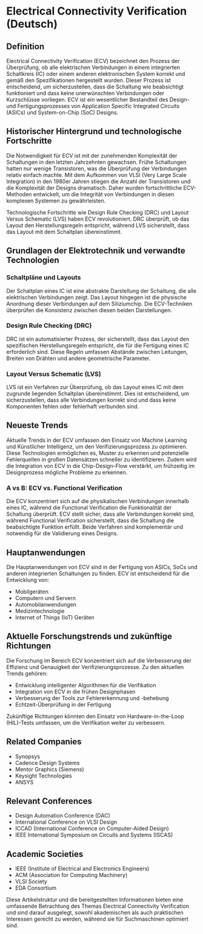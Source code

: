 # Electrical Connectivity Verification (Deutsch)

## Definition

Electrical Connectivity Verification (ECV) bezeichnet den Prozess der Überprüfung, ob alle elektrischen Verbindungen in einem integrierten Schaltkreis (IC) oder einem anderen elektronischen System korrekt und gemäß den Spezifikationen hergestellt wurden. Dieser Prozess ist entscheidend, um sicherzustellen, dass die Schaltung wie beabsichtigt funktioniert und dass keine unerwünschten Verbindungen oder Kurzschlüsse vorliegen. ECV ist ein wesentlicher Bestandteil des Design- und Fertigungsprozesses von Application Specific Integrated Circuits (ASICs) und System-on-Chip (SoC) Designs.

## Historischer Hintergrund und technologische Fortschritte

Die Notwendigkeit für ECV ist mit der zunehmenden Komplexität der Schaltungen in den letzten Jahrzehnten gewachsen. Frühe Schaltungen hatten nur wenige Transistoren, was die Überprüfung der Verbindungen relativ einfach machte. Mit dem Aufkommen von VLSI (Very Large Scale Integration) in den 1980er Jahren stiegen die Anzahl der Transistoren und die Komplexität der Designs dramatisch. Daher wurden fortschrittliche ECV-Methoden entwickelt, um die Integrität von Verbindungen in diesen komplexen Systemen zu gewährleisten.

Technologische Fortschritte wie Design Rule Checking (DRC) und Layout Versus Schematic (LVS) haben ECV revolutioniert. DRC überprüft, ob das Layout den Herstellungsregeln entspricht, während LVS sicherstellt, dass das Layout mit dem Schaltplan übereinstimmt.

## Grundlagen der Elektrotechnik und verwandte Technologien

### Schaltpläne und Layouts

Der Schaltplan eines IC ist eine abstrakte Darstellung der Schaltung, die alle elektrischen Verbindungen zeigt. Das Layout hingegen ist die physische Anordnung dieser Verbindungen auf dem Siliziumchip. Die ECV-Techniken überprüfen die Konsistenz zwischen diesen beiden Darstellungen.

### Design Rule Checking (DRC)

DRC ist ein automatisierter Prozess, der sicherstellt, dass das Layout den spezifischen Herstellungsregeln entspricht, die für die Fertigung eines IC erforderlich sind. Diese Regeln umfassen Abstände zwischen Leitungen, Breiten von Drähten und andere geometrische Parameter.

### Layout Versus Schematic (LVS)

LVS ist ein Verfahren zur Überprüfung, ob das Layout eines IC mit dem zugrunde liegenden Schaltplan übereinstimmt. Dies ist entscheidend, um sicherzustellen, dass alle Verbindungen korrekt sind und dass keine Komponenten fehlen oder fehlerhaft verbunden sind.

## Neueste Trends

Aktuelle Trends in der ECV umfassen den Einsatz von Machine Learning und Künstlicher Intelligenz, um den Verifizierungsprozess zu optimieren. Diese Technologien ermöglichen es, Muster zu erkennen und potenzielle Fehlerquellen in großen Datensätzen schneller zu identifizieren. Zudem wird die Integration von ECV in die Chip-Design-Flow verstärkt, um frühzeitig im Designprozess mögliche Probleme zu erkennen.

### A vs B: ECV vs. Functional Verification

Die ECV konzentriert sich auf die physikalischen Verbindungen innerhalb eines IC, während die Functional Verification die Funktionalität der Schaltung überprüft. ECV stellt sicher, dass alle Verbindungen korrekt sind, während Functional Verification sicherstellt, dass die Schaltung die beabsichtigte Funktion erfüllt. Beide Verfahren sind komplementär und notwendig für die Validierung eines Designs.

## Hauptanwendungen

Die Hauptanwendungen von ECV sind in der Fertigung von ASICs, SoCs und anderen integrierten Schaltungen zu finden. ECV ist entscheidend für die Entwicklung von:

- Mobilgeräten
- Computern und Servern
- Automobilanwendungen
- Medizintechnologie
- Internet of Things (IoT) Geräten

## Aktuelle Forschungstrends und zukünftige Richtungen

Die Forschung im Bereich ECV konzentriert sich auf die Verbesserung der Effizienz und Genauigkeit der Verifizierungsprozesse. Zu den aktuellen Trends gehören:

- Entwicklung intelligenter Algorithmen für die Verifikation
- Integration von ECV in die frühen Designphasen
- Verbesserung der Tools zur Fehlererkennung und -behebung
- Echtzeit-Überprüfung in der Fertigung

Zukünftige Richtungen könnten den Einsatz von Hardware-in-the-Loop (HIL)-Tests umfassen, um die Verifikation weiter zu verbessern.

## Related Companies

- Synopsys
- Cadence Design Systems
- Mentor Graphics (Siemens)
- Keysight Technologies
- ANSYS

## Relevant Conferences

- Design Automation Conference (DAC)
- International Conference on VLSI Design
- ICCAD (International Conference on Computer-Aided Design)
- IEEE International Symposium on Circuits and Systems (ISCAS)

## Academic Societies

- IEEE (Institute of Electrical and Electronics Engineers)
- ACM (Association for Computing Machinery)
- VLSI Society
- EDA Consortium

Diese Artikelstruktur und die bereitgestellten Informationen bieten eine umfassende Betrachtung des Themas Electrical Connectivity Verification und sind darauf ausgelegt, sowohl akademischen als auch praktischen Interessen gerecht zu werden, während sie für Suchmaschinen optimiert sind.